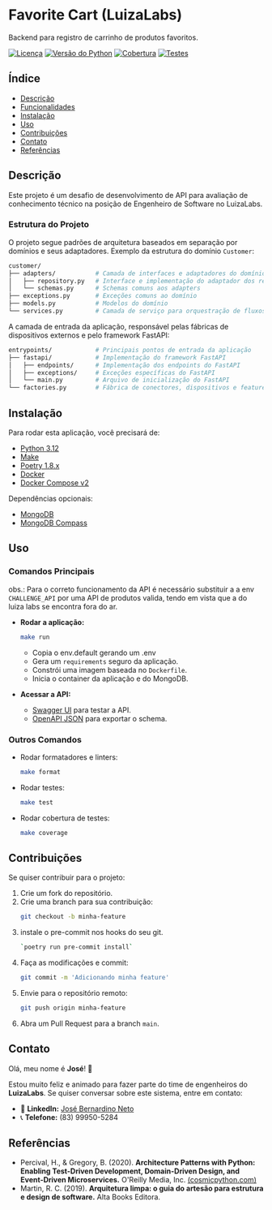 # Favorite Cart (LuizaLabs)

Backend para registro de carrinho de produtos favoritos.

[![Licença](https://img.shields.io/badge/License-MIT-blue.svg)](https://opensource.org/licenses/MIT)
[![Versão do Python](https://img.shields.io/badge/Python-3.12%2B-blue)](https://www.python.org/downloads/)
[![Cobertura](https://img.shields.io/badge/coverage-84%25-green.svg)](https://example.com/coverage)
[![Testes](https://img.shields.io/badge/tests-passing-brightgreen.svg)](https://example.com/tests)

## Índice

- [Descrição](#descrição)
- [Funcionalidades](#funcionalidades)
- [Instalação](#instalação)
- [Uso](#uso)
- [Contribuições](#contribuições)
- [Contato](#contato)
- [Referências](#referências)

## Descrição

Este projeto é um desafio de desenvolvimento de API para avaliação de conhecimento técnico na posição de Engenheiro de Software no LuizaLabs.

### Estrutura do Projeto

O projeto segue padrões de arquitetura baseados em separação por domínios e seus adaptadores. Exemplo da estrutura do domínio `Customer`:

```bash
customer/
├── adapters/           # Camada de interfaces e adaptadores do domínio Customer
│   ├── repository.py   # Interface e implementação do adaptador dos repositórios de dados
│   └── schemas.py      # Schemas comuns aos adapters
├── exceptions.py       # Exceções comuns ao domínio
├── models.py           # Modelos do domínio
└── services.py         # Camada de serviço para orquestração de fluxos de trabalho e definição de casos de uso
```

A camada de entrada da aplicação, responsável pelas fábricas de dispositivos externos e pelo framework FastAPI:

```bash
entrypoints/            # Principais pontos de entrada da aplicação
├── fastapi/            # Implementação do framework FastAPI
│   ├── endpoints/      # Implementação dos endpoints do FastAPI
│   ├── exceptions/     # Exceções específicas do FastAPI
│   └── main.py         # Arquivo de inicialização do FastAPI
└── factories.py        # Fábrica de conectores, dispositivos e features para injeção de dependência
```

## Instalação

Para rodar esta aplicação, você precisará de:

- [Python 3.12](https://asdf-vm.com/)
- [Make](https://www.gnu.org/software/make/)
- [Poetry 1.8.x](https://python-poetry.org/docs/)
- [Docker](https://docs.docker.com/engine/install/)
- [Docker Compose v2](https://docs.docker.com/compose/install/linux/)

Dependências opcionais:

- [MongoDB](https://www.mongodb.com/pt-br/docs/manual/administration/install-community/)
- [MongoDB Compass](https://www.mongodb.com/try/download/shell)

## Uso

### Comandos Principais

obs.: Para o correto funcionamento da API é necessário substituir a a env `CHALLENGE_API` por uma API de produtos valida,
tendo em vista que a do luiza labs se encontra fora do ar.

- **Rodar a aplicação:**
  ```bash
  make run
  ```
  - Copia o env.default gerando um .env
  - Gera um `requirements` seguro da aplicação.
  - Constrói uma imagem baseada no `Dockerfile`.
  - Inicia o container da aplicação e do MongoDB.

- **Acessar a API:**
  - [Swagger UI](http://127.0.0.1:8000/docs) para testar a API.
  - [OpenAPI JSON](http://127.0.0.1:8000/openapi.json) para exportar o schema.

### Outros Comandos

- Rodar formatadores e linters:
  ```bash
  make format
  ```
- Rodar testes:
  ```bash
  make test
  ```
- Rodar cobertura de testes:
  ```bash
  make coverage
  ```

## Contribuições

Se quiser contribuir para o projeto:

1. Crie um fork do repositório.
2. Crie uma branch para sua contribuição:
   ```bash
   git checkout -b minha-feature
   ```
3. instale o pre-commit nos hooks do seu git.
    ```bash
    `poetry run pre-commit install`
    ```
4. Faça as modificações e commit:
   ```bash
   git commit -m 'Adicionando minha feature'
   ```
5. Envie para o repositório remoto:
   ```bash
   git push origin minha-feature
   ```
6. Abra um Pull Request para a branch `main`.

## Contato

Olá, meu nome é **José**! 👋

Estou muito feliz e animado para fazer parte do time de engenheiros do **LuizaLabs**. Se quiser conversar sobre este sistema, entre em contato:

- 📧 **LinkedIn:** [José Bernardino Neto](https://www.linkedin.com/in/jose-bernardino-neto-98407b66)
- 📞 **Telefone:** (83) 99950-5284

## Referências

- Percival, H., & Gregory, B. (2020). **Architecture Patterns with Python: Enabling Test-Driven Development, Domain-Driven Design, and Event-Driven Microservices.** O'Reilly Media, Inc. [(cosmicpython.com)](https://www.cosmicpython.com/)
- Martin, R. C. (2019). **Arquitetura limpa: o guia do artesão para estrutura e design de software.** Alta Books Editora.
